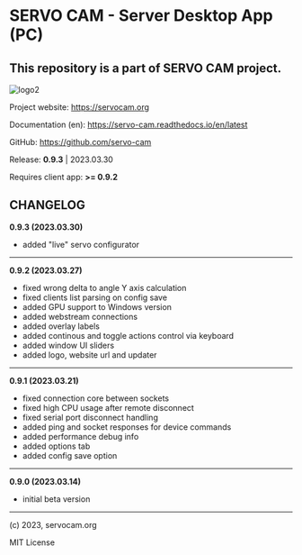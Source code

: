 # SERVO CAM - Server Desktop App (PC)

## This repository is a part of SERVO CAM project.

![logo2](https://user-images.githubusercontent.com/129175238/228258366-c533475f-4e44-4717-a9ee-2ba5df2818e1.png)

Project website: https://servocam.org

Documentation (en): https://servo-cam.readthedocs.io/en/latest

GitHub: https://github.com/servo-cam

Release: **0.9.3** | 2023.03.30

Requires client app: **>= 0.9.2**


## CHANGELOG

**0.9.3 (2023.03.30)**

- added "live" servo configurator

----

**0.9.2 (2023.03.27)**

- fixed wrong delta to angle Y axis calculation
- fixed clients list parsing on config save
- added GPU support to Windows version
- added webstream connections
- added overlay labels
- added continous and toggle actions control via keyboard
- added window UI sliders
- added logo, website url and updater

----

**0.9.1 (2023.03.21)**

- fixed connection core between sockets
- fixed high CPU usage after remote disconnect
- fixed serial port disconnect handling
- added ping and socket responses for device commands
- added performance debug info
- added options tab
- added config save option

----

**0.9.0 (2023.03.14)**

- initial beta version

------

(c) 2023, servocam.org

MIT License
